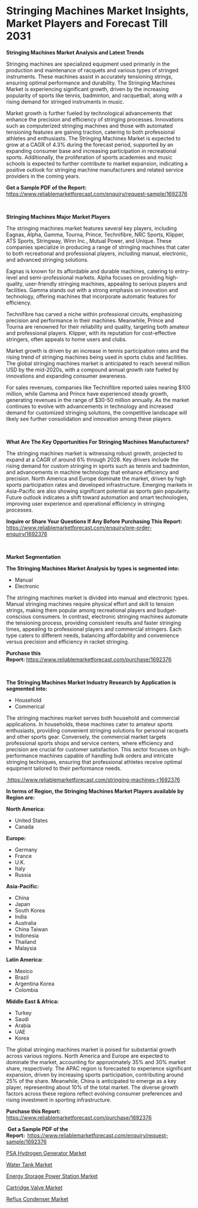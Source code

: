 <p><h1>Stringing Machines Market Insights, Market Players and Forecast Till 2031</h1></p><p><strong>Stringing Machines Market Analysis and Latest Trends</strong></p>
<p><p>Stringing machines are specialized equipment used primarily in the production and maintenance of racquets and various types of stringed instruments. These machines assist in accurately tensioning strings, ensuring optimal performance and durability. The Stringing Machines Market is experiencing significant growth, driven by the increasing popularity of sports like tennis, badminton, and racquetball, along with a rising demand for stringed instruments in music.</p><p>Market growth is further fueled by technological advancements that enhance the precision and efficiency of stringing processes. Innovations such as computerized stringing machines and those with automated tensioning features are gaining traction, catering to both professional athletes and enthusiasts. The Stringing Machines Market is expected to grow at a CAGR of 4.3% during the forecast period, supported by an expanding consumer base and increasing participation in recreational sports. Additionally, the proliferation of sports academies and music schools is expected to further contribute to market expansion, indicating a positive outlook for stringing machine manufacturers and related service providers in the coming years.</p></p>
<p><strong>Get a Sample PDF of the Report:&nbsp;</strong> <a href="https://www.reliablemarketforecast.com/enquiry/request-sample/1692376?utm_campaign=1125&utm_medium=2&utm_source=Github&utm_content=ia&utm_term=20102024&utm_id=stringing-machines">https://www.reliablemarketforecast.com/enquiry/request-sample/1692376</a></p>
<p>&nbsp;</p>
<p><strong>Stringing Machines Major Market Players</strong></p>
<p><p>The stringing machines market features several key players, including Eagnas, Alpha, Gamma, Tourna, Prince, Technifibre, NRC Sports, Klipper, ATS Sports, Stringway, Winn Inc., Mutual Power, and Unique. These companies specialize in producing a range of stringing machines that cater to both recreational and professional players, including manual, electronic, and advanced stringing solutions.</p><p>Eagnas is known for its affordable and durable machines, catering to entry-level and semi-professional markets. Alpha focuses on providing high-quality, user-friendly stringing machines, appealing to serious players and facilities. Gamma stands out with a strong emphasis on innovation and technology, offering machines that incorporate automatic features for efficiency.</p><p>Technifibre has carved a niche within professional circuits, emphasizing precision and performance in their machines. Meanwhile, Prince and Tourna are renowned for their reliability and quality, targeting both amateur and professional players. Klipper, with its reputation for cost-effective stringers, often appeals to home users and clubs.</p><p>Market growth is driven by an increase in tennis participation rates and the rising trend of stringing machines being used in sports clubs and facilities. The global stringing machines market is anticipated to reach several million USD by the mid-2020s, with a compound annual growth rate fueled by innovations and expanding consumer awareness.</p><p>For sales revenues, companies like Technifibre reported sales nearing $100 million, while Gamma and Prince have experienced steady growth, generating revenues in the range of $30-50 million annually. As the market continues to evolve with advancements in technology and increased demand for customized stringing solutions, the competitive landscape will likely see further consolidation and innovation among these players.</p></p>
<p>&nbsp;</p>
<p><strong>What Are The Key Opportunities For Stringing Machines Manufacturers?</strong></p>
<p><p>The stringing machines market is witnessing robust growth, projected to expand at a CAGR of around 6% through 2028. Key drivers include the rising demand for custom stringing in sports such as tennis and badminton, and advancements in machine technology that enhance efficiency and precision. North America and Europe dominate the market, driven by high sports participation rates and developed infrastructure. Emerging markets in Asia-Pacific are also showing significant potential as sports gain popularity. Future outlook indicates a shift toward automation and smart technologies, improving user experience and operational efficiency in stringing processes.</p></p>
<p><strong>Inquire or Share Your Questions If Any Before Purchasing This Report:</strong> <a href="https://www.reliablemarketforecast.com/enquiry/pre-order-enquiry/1692376?utm_campaign=1125&utm_medium=2&utm_source=Github&utm_content=ia&utm_term=20102024&utm_id=stringing-machines">https://www.reliablemarketforecast.com/enquiry/pre-order-enquiry/1692376</a></p>
<p>&nbsp;</p>
<p><strong>Market Segmentation</strong></p>
<p><strong>The Stringing Machines Market Analysis by types is segmented into:</strong></p>
<p><ul><li>Manual</li><li>Electronic</li></ul></p>
<p><p>The stringing machines market is divided into manual and electronic types. Manual stringing machines require physical effort and skill to tension strings, making them popular among recreational players and budget-conscious consumers. In contrast, electronic stringing machines automate the tensioning process, providing consistent results and faster stringing times, appealing to professional players and commercial stringers. Each type caters to different needs, balancing affordability and convenience versus precision and efficiency in racket stringing.</p></p>
<p><strong>Purchase this Report:&nbsp;</strong><a href="https://www.reliablemarketforecast.com/purchase/1692376?utm_campaign=1125&utm_medium=2&utm_source=Github&utm_content=ia&utm_term=20102024&utm_id=stringing-machines">https://www.reliablemarketforecast.com/purchase/1692376</a></p>
<p>&nbsp;</p>
<p><strong>The Stringing Machines Market Industry Research by Application is segmented into:</strong></p>
<p><ul><li>Household</li><li>Commerical</li></ul></p>
<p><p>The stringing machines market serves both household and commercial applications. In households, these machines cater to amateur sports enthusiasts, providing convenient stringing solutions for personal racquets and other sports gear. Conversely, the commercial market targets professional sports shops and service centers, where efficiency and precision are crucial for customer satisfaction. This sector focuses on high-performance machines capable of handling bulk orders and intricate stringing techniques, ensuring that professional athletes receive optimal equipment tailored to their performance needs.</p></p>
<p><a href="https://www.reliablemarketforecast.com/stringing-machines-r1692376?utm_campaign=1125&utm_medium=2&utm_source=Github&utm_content=ia&utm_term=20102024&utm_id=stringing-machines">&nbsp;https://www.reliablemarketforecast.com/stringing-machines-r1692376</a></p>
<p><strong>In terms of Region, the Stringing Machines Market Players available by Region are:</strong></p>
<p>
    <p> <strong> North America: </strong>
        <ul>
            <li>United States</li>
            <li>Canada</li>
        </ul>
        </p> 
    <p> <strong> Europe: </strong>
        <ul>
            <li>Germany</li>
            <li>France</li>
            <li>U.K.</li>
            <li>Italy</li>
            <li>Russia</li>
        </ul>
        </p> 
    <p> <strong> Asia-Pacific: </strong>
        <ul>
            <li>China</li>
            <li>Japan</li>
            <li>South Korea</li>
            <li>India</li>
            <li>Australia</li>
            <li>China Taiwan</li>
            <li>Indonesia</li>
            <li>Thailand</li>
            <li>Malaysia</li>
        </ul>
        </p> 
    <p> <strong> Latin America: </strong>
        <ul>
            <li>Mexico</li>
            <li>Brazil</li>
            <li>Argentina Korea</li>
            <li>Colombia</li>
        </ul>
        </p> 
    <p> <strong> Middle East & Africa: </strong>
        <ul>
            <li>Turkey</li>
            <li>Saudi</li>
            <li>Arabia</li>
            <li>UAE</li>
            <li>Korea</li>
        </ul>
    </p>
    </p>
<p><p>The global stringing machines market is poised for substantial growth across various regions. North America and Europe are expected to dominate the market, accounting for approximately 35% and 30% market share, respectively. The APAC region is forecasted to experience significant expansion, driven by increasing sports participation, contributing around 25% of the share. Meanwhile, China is anticipated to emerge as a key player, representing about 10% of the total market. The diverse growth factors across these regions reflect evolving consumer preferences and rising investment in sporting infrastructure.</p></p>
<p><strong>Purchase this Report: </strong><a href="https://www.reliablemarketforecast.com/purchase/1692376?utm_campaign=1125&utm_medium=2&utm_source=Github&utm_content=ia&utm_term=20102024&utm_id=stringing-machines">https://www.reliablemarketforecast.com/purchase/1692376</a></p>
<p>&nbsp;<strong>Get a Sample PDF of the Report:&nbsp;&nbsp;</strong><a href="https://www.reliablemarketforecast.com/enquiry/request-sample/1692376?utm_campaign=1125&utm_medium=2&utm_source=Github&utm_content=ia&utm_term=20102024&utm_id=stringing-machines">https://www.reliablemarketforecast.com/enquiry/request-sample/1692376</a></p>
<p><strong></strong></p>
<p><p><a href="https://issuu.com/reportprime-2/docs/psa-hydrogen-generator-market-size-_2923ef9f05305c?utm_campaign=1125&utm_medium=2&utm_source=Github&utm_content=ia&utm_term=20102024&utm_id=stringing-machines">PSA Hydrogen Generator Market</a></p><p><a href="https://www.linkedin.com/pulse/water-tank-market-global-regional-analysis-2024-2031-ek-phrasis-0gmic?utm_campaign=1125&utm_medium=2&utm_source=Github&utm_content=ia&utm_term=20102024&utm_id=stringing-machines">Water Tank Market</a></p><p><a href="https://issuu.com/reportprime-2/docs/energy-storage-power-station-market_a3c41961ed64a5?utm_campaign=1125&utm_medium=2&utm_source=Github&utm_content=ia&utm_term=20102024&utm_id=stringing-machines">Energy Storage Power Station Market</a></p><p><a href="https://www.linkedin.com/pulse/global-cartridge-valve-market-product-types-applications-regional-mizfc?utm_campaign=1125&utm_medium=2&utm_source=Github&utm_content=ia&utm_term=20102024&utm_id=stringing-machines">Cartridge Valve Market</a></p><p><a href="https://github.com/vimar16th/Market-Research-Report-List-6/blob/main/reflux-condenser-market.md?utm_campaign=1125&utm_medium=2&utm_source=Github&utm_content=ia&utm_term=20102024&utm_id=stringing-machines">Reflux Condenser Market</a></p></p>